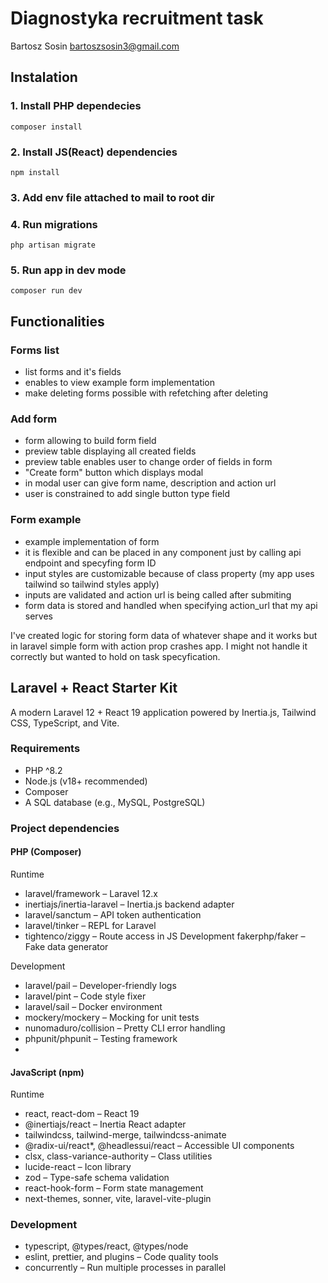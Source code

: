 # Diagnostyka recruitment task
Bartosz Sosin
bartoszsosin3@gmail.com

## Instalation
###  1. Install PHP dependecies
`composer install`
### 2. Install JS(React) dependencies
`npm install`
### 3. Add env file attached to mail to root dir 
### 4. Run migrations
`php artisan migrate`
### 5. Run app in dev mode
`composer run dev`

## Functionalities

### Forms list
- list forms and it's fields
- enables to view example form implementation
- make deleting forms possible with refetching after deleting

### Add form 
- form allowing to build form field 
- preview table displaying all created fields
- preview table enables user to change order of fields in form
- "Create form" button which displays modal
- in modal user can give form name, description and action url
- user is constrained to add single button type field

### Form example
- example implementation of form
- it is flexible and can be placed in any component just by calling api endpoint and specyfing form ID
- input styles are customizable because of class property (my app uses tailwind so tailwind styles apply)
- inputs are validated and action url is being called after submiting
- form data is stored and handled when specifying action_url that my api serves

I've created logic for storing form data of whatever shape and it works but in laravel simple 
form with action prop crashes app. I might not handle it correctly but wanted to hold on task specyfication.

## Laravel + React Starter Kit
A modern Laravel 12 + React 19 application powered by Inertia.js, Tailwind CSS, TypeScript, and Vite.

### Requirements
- PHP ^8.2
- Node.js (v18+ recommended)
- Composer
- A SQL database (e.g., MySQL, PostgreSQL)

### Project dependencies
#### PHP (Composer)
Runtime
- laravel/framework – Laravel 12.x
- inertiajs/inertia-laravel – Inertia.js backend adapter
- laravel/sanctum – API token authentication
- laravel/tinker – REPL for Laravel
- tightenco/ziggy – Route access in JS
  Development
  fakerphp/faker – Fake data generator

Development

- laravel/pail – Developer-friendly logs
- laravel/pint – Code style fixer
- laravel/sail – Docker environment
- mockery/mockery – Mocking for unit tests
- nunomaduro/collision – Pretty CLI error handling
- phpunit/phpunit – Testing framework
- 
#### JavaScript (npm)
Runtime
- react, react-dom – React 19
- @inertiajs/react – Inertia React adapter
- tailwindcss, tailwind-merge, tailwindcss-animate
- @radix-ui/react*, @headlessui/react – Accessible UI components
- clsx, class-variance-authority – Class utilities
- lucide-react – Icon library
- zod – Type-safe schema validation
- react-hook-form – Form state management
- next-themes, sonner, vite, laravel-vite-plugin

### Development
- typescript, @types/react, @types/node
- eslint, prettier, and plugins – Code quality tools
- concurrently – Run multiple processes in parallel
